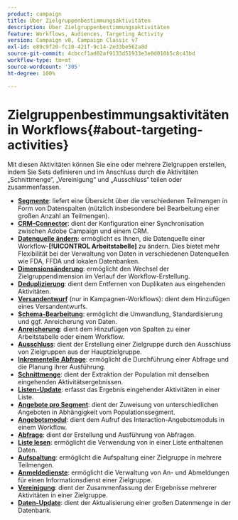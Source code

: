 ```yaml
---
product: campaign
title: Über Zielgruppenbestimmungsaktivitäten
description: Über Zielgruppenbestimmungsaktivitäten
feature: Workflows, Audiences, Targeting Activity
version: Campaign v8, Campaign Classic v7
exl-id: e89c9f20-fc10-421f-9c14-2e33be562a8d
source-git-commit: 4cbccf1ad02af9133d51933e3e0d010b5c8c43bd
workflow-type: tm+mt
source-wordcount: '305'
ht-degree: 100%

---
```


# Zielgruppenbestimmungsaktivitäten in Workflows{#about-targeting-activities}

Mit diesen Aktivitäten können Sie eine oder mehrere Zielgruppen erstellen, indem Sie Sets definieren und im Anschluss durch die Aktivitäten „Schnittmenge“, „Vereinigung“ und „Ausschluss“ teilen oder zusammenfassen.

* **[Segmente](cells.md)**: liefert eine Übersicht über die verschiedenen Teilmengen in Form von Datenspalten (nützlich insbesondere bei Bearbeitung einer großen Anzahl an Teilmengen).
* **[CRM-Connector](crm-connector.md)**: dient der Konfiguration einer Synchronisation zwischen Adobe Campaign und einem CRM.
* **[Datenquelle ändern](change-data-source.md)**: ermöglicht es Ihnen, die Datenquelle einer Workflow-**[!UICONTROL Arbeitstabelle]** zu ändern. Dies bietet mehr Flexibilität bei der Verwaltung von Daten in verschiedenen Datenquellen wie FDA, FFDA und lokalen Datenbanken.
* **[Dimensionsänderung](change-dimension.md)**: ermöglicht den Wechsel der Zielgruppendimension im Verlauf der Workflow-Erstellung.
* **[Deduplizierung](deduplication.md)**: dient dem Entfernen von Duplikaten aus eingehenden Aktivitäten.
* **[Versandentwurf](delivery-outline.md)** (nur in Kampagnen-Workflows): dient dem Hinzufügen eines Versandentwurfs.
* **[Schema-Bearbeitung](edit-schema.md)**: ermöglicht die Umwandlung, Standardisierung und ggf. Anreicherung von Daten.
* **[Anreicherung](enrichment.md)**: dient dem Hinzufügen von Spalten zu einer Arbeitstabelle oder einem Workflow.
* **[Ausschluss](exclusion.md)**: dient der Erstellung einer Zielgruppe durch den Ausschluss von Zielgruppen aus der Hauptzielgruppe.
* **[Inkrementelle Abfrage](incremental-query.md)**: ermöglicht die Durchführung einer Abfrage und die Planung ihrer Ausführung.
* **[Schnittmenge](intersection.md)**: dient der Extraktion der Population mit denselben eingehenden Aktivitätsergebnissen.
* **[Listen-Update](list-update.md)**: erfasst das Ergebnis eingehender Aktivitäten in einer Liste.
* **[Angebote pro Segment](offers-by-cell.md)**: dient der Zuweisung von unterschiedlichen Angeboten in Abhängigkeit vom Populationssegment.
* **[Angebotsmodul](offer-engine.md)**: dient dem Aufruf des Interaction-Angebotsmoduls in einem Workflow.
* **[Abfrage](query.md)**: dient der Erstellung und Ausführung von Abfragen.
* **[Liste lesen](read-list.md)**: ermöglicht die Verwendung von in einer Liste enthaltenen Daten.
* **[Aufspaltung](split.md)**: ermöglicht die Aufspaltung einer Zielgruppe in mehrere Teilmengen.
* **[Anmeldedienste](subscription-services.md)**: ermöglicht die Verwaltung von An- und Abmeldungen für einen Informationsdienst einer Zielgruppe.
* **[Vereinigung](union.md)**: dient der Zusammenfassung der Ergebnisse mehrerer Aktivitäten in einer Zielgruppe.
* **[Daten-Update](update-data.md)**: dient der Aktualisierung einer großen Datenmenge in der Datenbank.
